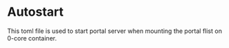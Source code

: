 # Autostart

This toml file is used to start portal server when mounting the portal flist on 0-core container.